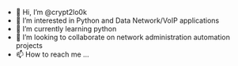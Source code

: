 - 👋 Hi, I’m @crypt2lo0k
- 👀 I’m interested in Python and Data Network/VoIP applications
- 🌱 I’m currently learning python
- 💞️ I’m looking to collaborate on network administration automation projects
- 📫 How to reach me ...

<!---
crypt2lo0k/crypt2lo0k is a ✨ special ✨ repository because its `README.md` (this file) appears on your GitHub profile.
You can click the Preview link to take a look at your changes.
--->
